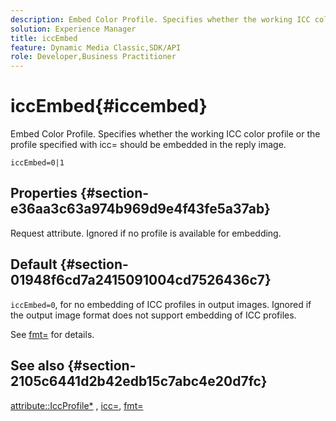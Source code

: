 ```yaml
---
description: Embed Color Profile. Specifies whether the working ICC color profile or the profile specified with icc= should be embedded in the reply image.
solution: Experience Manager
title: iccEmbed
feature: Dynamic Media Classic,SDK/API
role: Developer,Business Practitioner
---
```


# iccEmbed{#iccembed}

Embed Color Profile. Specifies whether the working ICC color profile or the profile specified with icc= should be embedded in the reply image.

 `iccEmbed=0|1`

## Properties {#section-e36aa3c63a974b969d9e4f43fe5a37ab}

Request attribute. Ignored if no profile is available for embedding.

## Default {#section-01948f6cd7a2415091004cd7526436c7}

`iccEmbed=0`, for no embedding of ICC profiles in output images. Ignored if the output image format does not support embedding of ICC profiles.

See [fmt=](../../../../../is-api/http-ref/image-serving-api-ref/c-http-protocol-reference/c-command-reference/r-is-http-fmt.md#reference-cdf10043423b45ba9fe15157fb3ae37a) for details.

## See also {#section-2105c6441d2b42edb15c7abc4e20d7fc}

[attribute::IccProfile*](../../../../../is-api/image-catalog/image-serving-api-ref/c-image-catalog-reference/c-icc-profile-map-reference/c-icc-profile-map-reference.md#concept-57b9148ce55249cd825cb7ee19ed057c) , [icc=](../../../../../is-api/http-ref/image-serving-api-ref/c-http-protocol-reference/c-command-reference/r-icc.md#reference-182b5679e21e4df3b4d330535a5a7517), [fmt=](../../../../../is-api/http-ref/image-serving-api-ref/c-http-protocol-reference/c-command-reference/r-is-http-fmt.md#reference-cdf10043423b45ba9fe15157fb3ae37a) 
